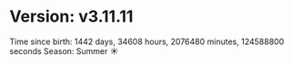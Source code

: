 # Version: v3.11.11
Time since birth: 1442 days, 34608 hours, 2076480 minutes, 124588800 seconds
Season: Summer ☀️
